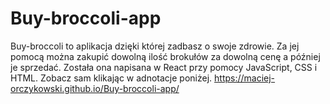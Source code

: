 # Buy-broccoli-app
Buy-broccoli to aplikacja dzięki której zadbasz o swoje zdrowie.
Za jej pomocą można zakupić dowolną ilość brokułów za dowolną cenę a później je sprzedać. Została ona napisana w React przy pomocy JavaScript, CSS i HTML.
Zobacz sam klikając w adnotacje poniżej.
https://maciej-orczykowski.github.io/Buy-broccoli-app/
